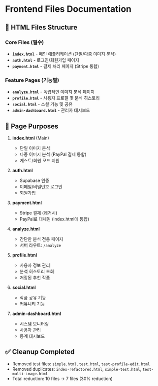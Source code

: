 # Frontend Files Documentation

## 📁 HTML Files Structure

### Core Files (필수)
- **`index.html`** - 메인 애플리케이션 (단일/다중 이미지 분석)
- **`auth.html`** - 로그인/회원가입 페이지
- **`payment.html`** - 결제 처리 페이지 (Stripe 통합)

### Feature Pages (기능별)
- **`analyze.html`** - 독립적인 이미지 분석 페이지
- **`profile.html`** - 사용자 프로필 및 분석 히스토리
- **`social.html`** - 소셜 기능 및 공유
- **`admin-dashboard.html`** - 관리자 대시보드

## 🎯 Page Purposes

1. **index.html** (Main)
   - 단일 이미지 분석
   - 다중 이미지 분석 (PayPal 결제 통합)
   - 게스트/회원 모드 지원

2. **auth.html**
   - Supabase 인증
   - 이메일/비밀번호 로그인
   - 회원가입

3. **payment.html**
   - Stripe 결제 (레거시)
   - PayPal로 대체됨 (index.html에 통합)

4. **analyze.html**
   - 간단한 분석 전용 페이지
   - 서버 라우트: `/analyze`

5. **profile.html**
   - 사용자 정보 관리
   - 분석 히스토리 조회
   - 저장된 추천 작품

6. **social.html**
   - 작품 공유 기능
   - 커뮤니티 기능

7. **admin-dashboard.html**
   - 시스템 모니터링
   - 사용자 관리
   - 통계 대시보드

## ✅ Cleanup Completed
- Removed test files: `simple.html`, `test.html`, `test-profile-edit.html`
- Removed duplicates: `index-refactored.html`, `simple-test.html`, `test-multi-image.html`
- Total reduction: 10 files → 7 files (30% reduction)